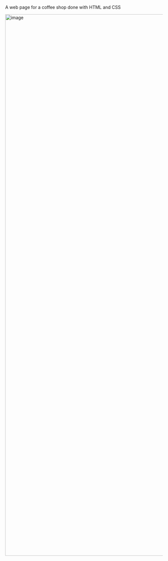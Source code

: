 A web page for a coffee shop done with HTML and CSS

<img width="1725" alt="image" src="https://github.com/josgar14/Coffee-Masters/assets/42749669/9d728cbe-5075-4a56-a694-0a89e6a09877">
